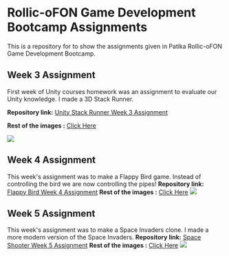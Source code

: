 # Rollic-oFON Game Development Bootcamp Assignments

This is a repository for to show the assignments given in Patika Rollic-oFON Game Development Bootcamp.

## Week 3 Assignment

First week of Unity courses homework was an assignment to evaluate our Unity knowledge. I made a 3D Stack Runner.

**Repository link:** [Unity Stack Runner Week 3 Assignment](https://github.com/ineventhorizon/unity-stack-runner) 

**Rest of the images :** [Click Here](https://imgur.com/a/6Nooy8a)

![](https://i.imgur.com/zCXh4fd.png)



##  Week 4 Assignment

This week's assignment was to make a Flappy Bird game. Instead of controlling the bird we are now controlling the pipes!
**Repository link:** [Flappy Bird Week 4 Assignment](https://github.com/ineventhorizon/Flappy-Bird)
**Rest of the images :** [Click Here](https://imgur.com/a/WlI6kDY)
![](https://i.imgur.com/SXeT46J.png)

## Week 5 Assignment

This week's assignment was to make a Space Invaders clone. I made a more modern version of the Space Invaders.
**Repository link:** [Space Shooter Week 5 Assignment](https://github.com/ineventhorizon/space-shooter)
**Rest of the images :** [Click Here](https://imgur.com/a/uOR23iU)
![](https://i.imgur.com/Un4Q7Vf.png)
